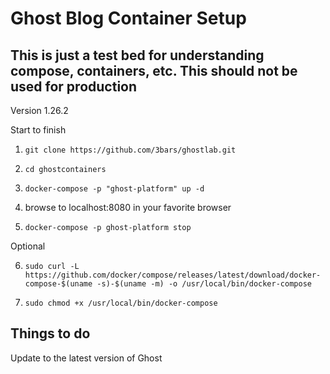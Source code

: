# Ghost Blog Container Setup

## This is just a test bed for understanding compose, containers, etc. This should not be used for production

Version 1.26.2

Start to finish

1. `git clone https://github.com/3bars/ghostlab.git`

2. `cd ghostcontainers`

3. `docker-compose -p "ghost-platform" up -d`

4.  browse to localhost:8080 in your favorite browser

5. `docker-compose -p ghost-platform stop`

Optional

6. `sudo curl -L https://github.com/docker/compose/releases/latest/download/docker-compose-$(uname -s)-$(uname -m) -o /usr/local/bin/docker-compose`

7. `sudo chmod +x /usr/local/bin/docker-compose`


## Things to do

Update to the latest version of Ghost

